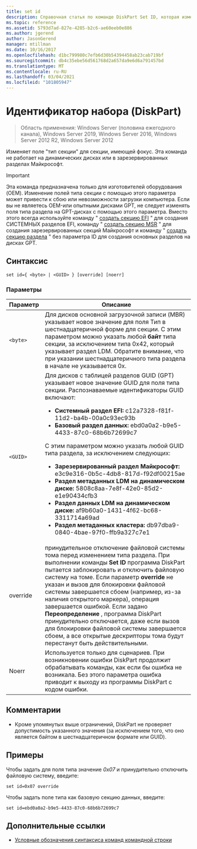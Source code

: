 ```yaml
---
title: set id
description: Справочная статья по команде DiskPart Set ID, которая изменяет поле типа раздела для секции, имеющей фокус.
ms.topic: reference
ms.assetid: 5793d7ad-827e-4285-b2c6-ae60eeb0e886
ms.author: jgerend
author: JasonGerend
manager: mtillman
ms.date: 10/16/2017
ms.openlocfilehash: d1bc799980c7efb6d30b54394458ab23cab719bf
ms.sourcegitcommit: db4c35ebe56d561768d2a657da9e6d6a791457bd
ms.translationtype: MT
ms.contentlocale: ru-RU
ms.lasthandoff: 03/04/2021
ms.locfileid: "101805947"
---
```

# <a name="set-id-diskpart"></a>Идентификатор набора (DiskPart)

> Область применения: Windows Server (половина ежегодного канала), Windows Server 2019, Windows Server 2016, Windows Server 2012 R2, Windows Server 2012

Изменяет поле "тип секции" для секции, имеющей фокус. Эта команда не работает на динамических дисках или в зарезервированных разделах Майкрософт.

> [!IMPORTANT]
> Эта команда предназначена только для изготовителей оборудования (OEM). Изменение полей типа секции с помощью этого параметра может привести к сбою или невозможности загрузки компьютера. Если вы не являетесь OEM-или опытными дисками GPT, не следует изменять поля типа раздела на GPT-дисках с помощью этого параметра. Вместо этого всегда используйте команду " [создать секцию EFI](create-partition-efi.md) " для создания СИСТЕМНЫХ разделов EFI, команду " [создать секцию MSR](create-partition-msr.md) " для создания зарезервированных секций Майкрософт и команду " [создать секцию раздела](create-partition-primary.md) " без параметра ID для создания основных разделов на дисках GPT.

## <a name="syntax"></a>Синтаксис

```
set id={ <byte> | <GUID> } [override] [noerr]
```

### <a name="parameters"></a>Параметры

| Параметр | Описание |
|--|--|
| `<byte>` | Для дисков основной загрузочной записи (MBR) указывает новое значение для поля Тип в шестнадцатеричной форме для секции. С этим параметром можно указать любой **байт** типа секции, за исключением типа 0x42, который указывает раздел LDM. Обратите внимание, что при указании шестнадцатеричного типа раздела в начале не указывается 0x. |
| `<GUID>` | Для дисков с таблицей разделов GUID (GPT) указывает новое значение GUID для поля типа секции. Распознаваемые идентификаторы GUID включают:<ul><li>**Системный раздел EFI:** c12a7328-f81f-11d2-ba4b-00a0c93ec93b</li><li>**Базовый раздел данных:** ebd0a0a2-b9e5-4433-87c0-68b6b72699c7</li></ul>С этим параметром можно указать любой GUID типа раздела, за исключением следующих:<ul><li>**Зарезервированный раздел Майкрософт:** e3c9e316-0b5c-4db8-817d-f92df00215ae</li><li>**Раздел метаданных LDM на динамическом диске:** 5808c8aa-7e8f-42e0-85d2-e1e90434cfb3</li><li>**Раздел данных LDM на динамическом диске:** af9b60a0-1431-4f62-bc68-3311714a69ad</li><li>**Раздел метаданных кластера:** db97dba9-0840-4bae-97f0-ffb9a327c7e1</li></ul> |
| override | принудительное отключение файловой системы тома перед изменением типа раздела. При выполнении команды **Set ID** программа DiskPart пытается заблокировать и отключить файловую систему на томе. Если параметр **override** не указан и вызов для блокировки файловой системы завершается сбоем (например, из-за наличия открытого маркера), операция завершается ошибкой. Если задано **Переопределение** , программа DiskPart принудительно отключается, даже если вызов для блокировки файловой системы завершается сбоем, а все открытые дескрипторы тома будут перестанут быть действительными. |
| Noerr | Используется только для сценариев. При возникновении ошибки DiskPart продолжит обрабатывать команды, как если бы ошибка не возникала. Без этого параметра ошибка приводит к выходу из программы DiskPart с кодом ошибки. |

## <a name="remarks"></a>Комментарии

- Кроме упомянутых выше ограничений, DiskPart не проверяет допустимость указанного значения (за исключением того, что оно является байтом в шестнадцатеричном формате или GUID).

## <a name="examples"></a>Примеры

Чтобы задать для поля типа значение *0x07* и принудительно отключить файловую систему, введите:

```
set id=0x07 override
```

Чтобы задать поле типа как базовую секцию данных, введите:

```
set id=ebd0a0a2-b9e5-4433-87c0-68b6b72699c7
```

## <a name="additional-references"></a>Дополнительные ссылки

- [Условные обозначения синтаксиса команд командной строки](command-line-syntax-key.md)
